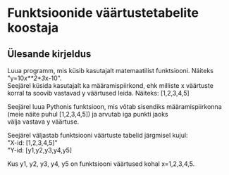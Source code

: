 # Funktsioonide väärtustetabelite koostaja
## Ülesande kirjeldus

Luua programm, mis küsib kasutajalt matemaatilist funktsiooni. Näiteks "y=10*x**2+3*x-10".  
Seejärel küsida kasutajalt ka määramispiirkond, ehk milliste x väärtuste korral ta soovib vastavad y väärtused leida.
Näiteks: [1,2,3,4,5]

Seejärel luua Pythonis funktsioon, mis võtab sisendiks määramispiirkonna (meie näite puhul [1,2,3,4,5]) ja arvutab iga punkti jaoks  
välja vastava y väärtuse.

Seejärel väljastab funktsiooni väärtuste tabelid järgmisel kujul:  
"X-id: [1,2,3,4,5]"  
"Y-id: [y1,y2,y3,y4,y5]

Kus y1, y2, y3, y4, y5 on funktsiooni väärtused kohal x=1,2,3,4,5.
